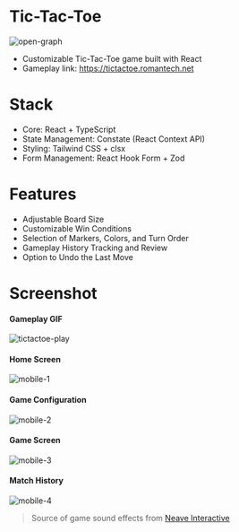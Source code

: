 # Tic-Tac-Toe

![open-graph](https://github.com/romantech/tic-tac-toe/assets/8604840/a8340503-3d72-4096-b1b7-fd6ebe5af5cf)

- Customizable Tic-Tac-Toe game built with React
- Gameplay link: https://tictactoe.romantech.net

# Stack

- Core: React + TypeScript
- State Management: Constate (React Context API)
- Styling: Tailwind CSS + clsx
- Form Management: React Hook Form + Zod

# Features

- Adjustable Board Size
- Customizable Win Conditions
- Selection of Markers, Colors, and Turn Order
- Gameplay History Tracking and Review
- Option to Undo the Last Move

# Screenshot

#### Gameplay GIF

![tictactoe-play](https://github.com/romantech/tic-tac-toe/assets/8604840/b209f34a-255a-415d-b2f0-8b10dc701ed8)

#### Home Screen

![mobile-1](https://github.com/romantech/tic-tac-toe/assets/8604840/61e7fc35-c8ef-468c-9034-2c18a9d11fde)

#### Game Configuration

![mobile-2](https://github.com/romantech/tic-tac-toe/assets/8604840/14cbc1d0-8d34-4b4b-b1cb-111984eed656)

#### Game Screen

![mobile-3](https://github.com/romantech/tic-tac-toe/assets/8604840/e2841ca7-75bc-4c34-a1a5-d62ac1a53e91)

#### Match History

![mobile-4](https://github.com/romantech/tic-tac-toe/assets/8604840/42da7a06-faa6-4780-87f7-c7fbf14bad34)

> Source of game sound effects from [Neave Interactive](https://neave.com)
